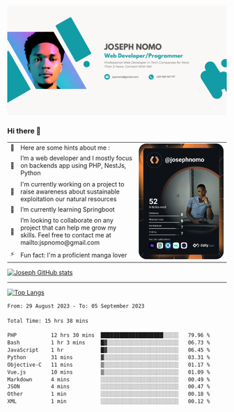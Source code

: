 ![Banner of my profile!](/Joseph_NOMO_NEW.png "Banner")

### Hi there 👋

<!--- | --  | 👋  | Here are some hints about me :                                                                                                 | <td rowspan=6><img src="/devcard.svg" width="400" alt="Joseph NOMO's Dev Card"/></td> |
| --- | --- | ------------------------------------------------------------------------------------------------------------------------------ | ------------------------------------------------------------------------------------- |
| --  | 🔭  | I’m a web developer and I mostly focus on backends app using PHP, NestJs, Python                                               |
| --  | 🦁  | I'm currently working on a project to raise awareness about sustainable exploitation our natural resources                     |
| --  | 🌱  | I’m currently learning Springboot                                                                                              |
| --  | 👯  | I’m looking to collaborate on any project that can help me grow my skills. Feel free to contact me at mailto:jspnomo@gmail.com |
| --  | ⚡  | Fun fact: I'm a proficient manga lover                                                                                         |
--->

<table>
    <tr>
        <td width="1%">👋</td>
        <td width="55%">Here are some hints about me :</td>
        <td rowspan=6 width="44%"><img src="/devcard.svg" width="400" alt="Joseph NOMO's Dev Card"/></td>
    </tr>
    <tr>
        <td>🔭</td>
        <td>I’m a web developer and I mostly focus on backends app using PHP, NestJs, Python</td>
    </tr>
    <tr>
        <td>🦁</td>
        <td>I'm currently working on a project to raise awareness about sustainable exploitation our natural resources</td>
    </tr>
    <tr>
        <td>🌱</td>
        <td>I’m currently learning Springboot</td>
    </tr>
    <tr>
        <td>👯</td>
        <td>I’m looking to collaborate on any project that can help me grow my skills. Feel free to contact me at mailto:jspnomo@gmail.com</td>
    </tr>
    <tr>
        <td>⚡</td>
        <td>Fun fact: I'm a proficient manga lover</td>
    </tr>

</table>

[![Joseph GitHub stats](https://github-readme-stats-seven-sigma-53.vercel.app/api?username=Jspascal)](https://github.com/Jspascal/github-readme-stats)

---

[![Top Langs](https://github-readme-stats-seven-sigma-53.vercel.app/api/top-langs/?username=Jspascal&layout=compact)](https://github.com/Jspascal/github-readme-stats)

<!--START_SECTION:waka-->

```txt
From: 29 August 2023 - To: 05 September 2023

Total Time: 15 hrs 38 mins

PHP           12 hrs 30 mins  ████████████████████░░░░░   79.96 %
Bash          1 hr 3 mins     █▓░░░░░░░░░░░░░░░░░░░░░░░   06.73 %
JavaScript    1 hr            █▓░░░░░░░░░░░░░░░░░░░░░░░   06.45 %
Python        31 mins         ▓░░░░░░░░░░░░░░░░░░░░░░░░   03.31 %
Objective-C   11 mins         ▒░░░░░░░░░░░░░░░░░░░░░░░░   01.17 %
Vue.js        10 mins         ▒░░░░░░░░░░░░░░░░░░░░░░░░   01.09 %
Markdown      4 mins          ░░░░░░░░░░░░░░░░░░░░░░░░░   00.49 %
JSON          4 mins          ░░░░░░░░░░░░░░░░░░░░░░░░░   00.47 %
Other         1 min           ░░░░░░░░░░░░░░░░░░░░░░░░░   00.18 %
XML           1 min           ░░░░░░░░░░░░░░░░░░░░░░░░░   00.12 %
```

<!--END_SECTION:waka-->
